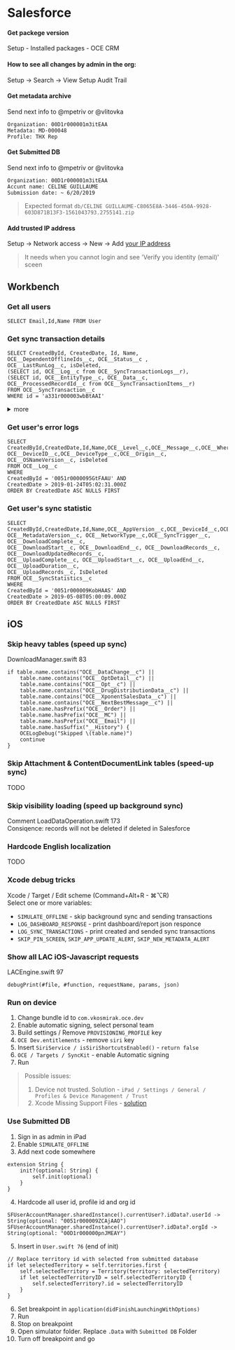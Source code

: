 # Salesforce

#### Get packege version

Setup - Installed packages - OCE CRM

#### How to see all changes by admin in the org:
Setup -> Search -> View Setup Audit Trail

#### Get metadata archive  
Send next info to @mpetriv or @vlitovka
```
Organization: 00D1r000001m3itEAA
Metadata: MD-000048
Profile: THX Rep
```

#### Get Submitted DB
Send next info to @mpetriv or @vlitovka
```
Organization: 00D1r000001m3itEAA
Accunt name: CELINE GUILLAUME
Submission date: ~ 6/20/2019 
```
> Expected format `db/CELINE GUILLAUME-C8065E8A-3446-450A-9928-603D871B13F3-1561043793.2755141.zip`

#### Add trusted IP address
Setup -> Network access -> New -> Add [your IP address](https://www.myip.com)  
> It needs when you cannot login and see 'Verify you identity (email)' sceen

## Workbench

### Get all users
```
SELECT Email,Id,Name FROM User
```

### Get sync transaction details
```
SELECT CreatedById, CreatedDate, Id, Name, OCE__DependentOfflineIds__c, OCE__Status__c , 
OCE__LastRunLog__c, isDeleted,
(SELECT id, OCE__Log__c from OCE__SyncTransactionLogs__r),
(SELECT id, OCE__EntityType__c, OCE__Data__c, OCE__ProcessedRecordId__c from OCE__SyncTransactionItems__r)
FROM OCE__SyncTransaction__c
WHERE id = 'a331r000003wbBtAAI'
```
<details><summary>more</summary>
<p>
    
### Get user's sync stransactions

```
SELECT CreatedById, CreatedDate, Id, Name, OCE__DependentOfflineIds__c, OCE__Status__c , OCE__LastRunLog__c, OCE__LastRunLog__r.OCE__Log__c, isDeleted,
(SELECT id, OCE__EntityType__c, OCE__Data__c, OCE__ProcessedRecordId__c from OCE__SyncTransactionItems__r)
FROM OCE__SyncTransaction__c
WHERE 
CreatedById = '0051r000009Kob0AAC' AND
CreatedDate > 2019-05-16T06:45:00.000Z
ORDER BY CreatedDate ASC NULLS FIRST
```
---
</p>
</details>

### Get user's error logs
```
SELECT CreatedById,CreatedDate,Id,Name,OCE__Level__c,OCE__Message__c,OCE__Where__c, 
OCE__DeviceID__c,OCE__DeviceType__c,OCE__Origin__c, OCE__OSNameVersion__c, isDeleted
FROM OCE__Log__c 
WHERE 
CreatedById = '0051r0000095GtFAAU' AND 
CreatedDate > 2019-01-24T05:02:31.000Z
ORDER BY CreatedDate ASC NULLS FIRST
```

### Get user's sync statistic
```
SELECT CreatedById,CreatedDate,Id,Name,OCE__AppVersion__c,OCE__DeviceId__c,OCE__iosVersion__c,
OCE__MetadataVersion__c, OCE__NetworkType__c,OCE__SyncTrigger__c, OCE__DownloadComplete__c,
OCE__DownloadStart__c, OCE__DownloadEnd__c, OCE__DownloadRecords__c, OCE__DownloadUpdatedRecords__c,
OCE__UploadComplete__c, OCE__UploadStart__c, OCE__UploadEnd__c, OCE__UploadDuration__c, 
OCE__UploadRecords__c, IsDeleted
FROM OCE__SyncStatistics__c 
WHERE 
CreatedById = '0051r000009KobHAAS' AND 
CreatedDate > 2019-05-08T05:00:09.000Z 
ORDER BY CreatedDate ASC NULLS FIRST
```


## iOS 

### Skip heavy tables (speed up sync)
DownloadManager.swift 83
```
if table.name.contains("OCE__DataChange__c") ||
    table.name.contains("OCE__OptDetail__c") ||
    table.name.contains("OCE__Opt__c") ||
    table.name.contains("OCE__DrugDistributionData__c") ||
    table.name.contains("OCE__XponentSalesData__c") ||
    table.name.contains("OCE__NextBestMessage__c") ||
    table.name.hasPrefix("OCE__Order") ||
    table.name.hasPrefix("OCE__MC") ||
    table.name.hasPrefix("OCE__Email") ||
    table.name.hasSuffix("__History") {
    OCELogDebug("Skipped \(table.name)")
    continue
}
```

### Skip Attachment & ContentDocumentLink tables (speed-up sync)
TODO


### Skip visibility loading (speed up background sync)
Comment LoadDataOperation.swift 173  
Consiqence: records will not be deleted if deleted in Salesforce

### Hardcode English localization
TODO


### Xcode debug tricks
Xcode / Target / Edit scheme (Command+Alt+R - ⌘⌥R)  
Select one or more variables:
 - `SIMULATE_OFFLINE` - skip background sync and sending transactions  
 - `LOG_DASHBOARD_RESPONSE` - print dashboard/report json responce  
 - `LOG_SYNC_TRANSACTIONS` - print created and sended sync transactions   
 - `SKIP_PIN_SCREEN`, `SKIP_APP_UPDATE_ALERT`, `SKIP_NEW_METADATA_ALERT`  

### Show all LAC iOS-Javascript requests
LACEngine.swift 97
```
debugPrint(#file, #function, requestName, params, json)
```

### Run on device
1. Change bundle id to `com.vkosmirak.oce.dev`
2. Enable automatic signing, select personal team
3. Build settings / Remove `PROVISIONING_PROFILE` key
4. `OCE Dev.entitlements` - remove `siri` key
5. Insert `SiriService / isSiriShortcutsEnabled()` - `return false`
6. `OCE / Targets / SyncKit` - enable Automatic signing
7. Run  

> Possible issues:
> 1. Device not trusted. Solution - `iPad / Settings / General / Profiles & Device Management / Trust`
> 2. Xcode Missing Support Files - [solution](https://stackoverflow.com/questions/55575782/xcode-missing-support-files-ios-12-2-16e227) 

### Use Submitted DB
1. Sign in as admin in iPad
2. Enable `SIMULATE_OFFLINE`
3. Add next code somewhere
```
extension String {
    init?(optional: String) {
        self.init(optional)
    }
}
```
4. Hardcode all user id, profile id and org id    
```
SFUserAccountManager.sharedInstance().currentUser?.idData?.userId -> String(optional: "0051r000009ZCAjAAO")
SFUserAccountManager.sharedInstance().currentUser?.idData?.orgId -> String(optional: "00D1r000000pnJMEAY")
```
5. Insert in `User.swift 76` (end of init)
```
// Replace territory id with selected from submitted database
if let selectedTerritory = self.territories.first {
    self.selectedTerritory = Territory(territory: selectedTerritory)
    if let selectedTerritoryID = self.selectedTerritoryID {
        self.selectedTerritory?.id = selectedTerritoryID
    }
}       
```
6. Set breakpoint in `application(didFinishLaunchingWithOptions)`
7. Run
8. Stop on breakpoint
9. Open simulator folder. Replace `.Data` with `Submitted DB` Folder
10. Turn off breakpoint and go
